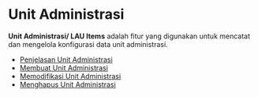 # Unit Administrasi

**Unit Administrasi/ LAU Items** adalah fitur yang digunakan untuk mencatat dan mengelola konfigurasi data unit administrasi.

- [Penjelasan Unit Administrasi](penjelasan.md)
- [Membuat Unit Administrasi](membuat-data-unit-administrasi.md)
- [Memodifikasi Unit Administrasi](memodifikasi.md)
- [Menghapus Unit Administrasi](menghapus.md)
